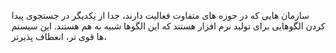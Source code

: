 سازمان هایی که در حوزه های متفاوت فعالیت دارند، جدا از یکدیگر در جستجوی پیدا کردن الگوهایی برای تولید نرم افزار هستند که این الگوها شبیه به هم هستند.
این سیستم ها قوی تر، انعطاف پذیرتر، 

